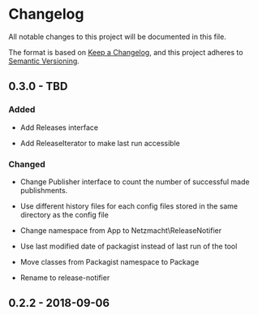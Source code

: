 # Changelog
All notable changes to this project will be documented in this file.

The format is based on [Keep a Changelog](https://keepachangelog.com/en/1.0.0/),
and this project adheres to [Semantic Versioning](https://semver.org/spec/v2.0.0.html).

## 0.3.0 - TBD
### Added

- Add Releases interface

- Add ReleaseIterator to make last run accessible

### Changed

- Change Publisher interface to count the number of successful made publishments.

- Use different history files for each config files stored in the same directory as the config file

- Change namespace from App to Netzmacht\ReleaseNotifier

- Use last modified date of packagist instead of last run of the tool

- Move classes from Packagist namespace to Package

- Rename to release-notifier

## 0.2.2 - 2018-09-06
